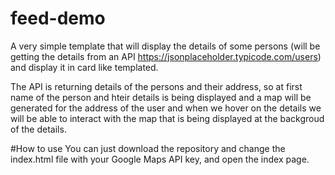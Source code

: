# feed-demo
A very simple template that will display the details of some persons (will be getting the details from an API https://jsonplaceholder.typicode.com/users) and display it
in card like templated.

The API is returning details of the persons and their address, so at first name of the person and hteir details is being displayed
and a map will be generated for the address of the user and when we hover on the details we will be able to interact with the map that 
is being displayed at the backgroud of the details.

#How to use
You can just download the repository and change the index.html file with your Google Maps API key, and open the index page.
